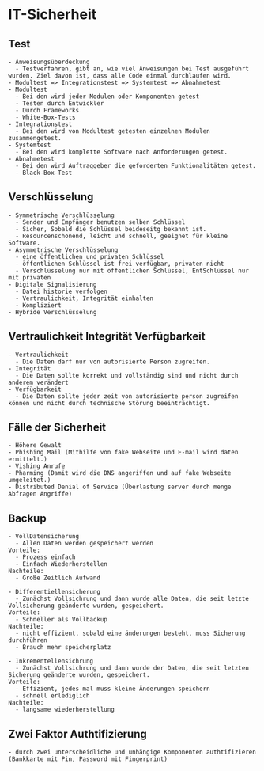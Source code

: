 # IT-Sicherheit
  ## Test
    - Anweisungsüberdeckung
      - Testverfahren, gibt an, wie viel Anweisungen bei Test ausgeführt wurden. Ziel davon ist, dass alle Code einmal durchlaufen wird.
    - Modultest => Integrationstest => Systemtest => Abnahmetest
    - Modultest
      - Bei den wird jeder Modulen oder Komponenten getest
      - Testen durch Entwickler
      - Durch Frameworks
      - White-Box-Tests
    - Integrationstest
      - Bei den wird von Modultest getesten einzelnen Modulen zusammengetest.
    - Systemtest
      - Bei den wird komplette Software nach Anforderungen getest.
    - Abnahmetest
      - Bei den wird Auftraggeber die geforderten Funktionalitäten getest.
      - Black-Box-Test 
  ## Verschlüsselung
    - Symmetrische Verschlüsselung
      - Sender und Empfänger benutzen selben Schlüssel
      - Sicher, Sobald die Schlüssel beideseitg bekannt ist.
      - Resourcenschonend, leicht und schnell, geeignet für kleine Software.
    - Asymmetrische Verschlüsselung
      - eine öffentlichen und privaten Schlüssel
      - öffentlichen Schlüssel ist frei verfügbar, privaten nicht
      - Verschlüsselung nur mit öffentlichen Schlüssel, EntSchlüssel nur mit privaten
    - Digitale Signalisierung
      - Datei historie verfolgen
      - Vertraulichkeit, Integrität einhalten
      - Kompliziert
    - Hybride Verschlüsselung

  ## Vertraulichkeit Integrität Verfügbarkeit
    - Vertraulichkeit
      - Die Daten darf nur von autorisierte Person zugreifen.
    - Integrität
      - Die Daten sollte korrekt und vollständig sind und nicht durch anderem verändert
    - Verfügbarkeit
      - Die Daten sollte jeder zeit von autorisierte person zugreifen können und nicht durch technische Störung beeinträchtigt.

  ## Fälle der Sicherheit
    - Höhere Gewalt
    - Phishing Mail (Mithilfe von fake Webseite und E-mail wird daten ermittelt.)
    - Vishing Anrufe
    - Pharming (Damit wird die DNS angeriffen und auf fake Webseite umgeleitet.)
    - Distributed Denial of Service (Überlastung server durch menge Abfragen Angriffe)
  ## Backup
    - VollDatensicherung
      - Allen Daten werden gespeichert werden
    Vorteile:
      - Prozess einfach
      - Einfach Wiederherstellen
    Nachteile:
      - Große Zeitlich Aufwand
  
    - Differentiellensicherung
      - Zunächst Vollsichrung und dann wurde alle Daten, die seit letzte Vollsicherung geänderte wurden, gespeichert.
    Vorteile:
      - Schneller als Vollbackup
    Nachteile:
      - nicht effizient, sobald eine änderungen besteht, muss Sicherung durchführen
      - Brauch mehr speicherplatz
  
    - Inkrementellensichrung
      - Zunächst Vollsichrung und dann wurde der Daten, die seit letzten Sicherung geänderte wurden, gespeichert.
    Vorteile:
      - Effizient, jedes mal muss kleine Änderungen speichern
      - schnell erlediglich
    Nachteile:
      - langsame wiederherstellung

  ## Zwei Faktor Authtifizierung
    - durch zwei unterscheidliche und unhängige Komponenten authtifizieren (Bankkarte mit Pin, Password mit Fingerprint)

  
